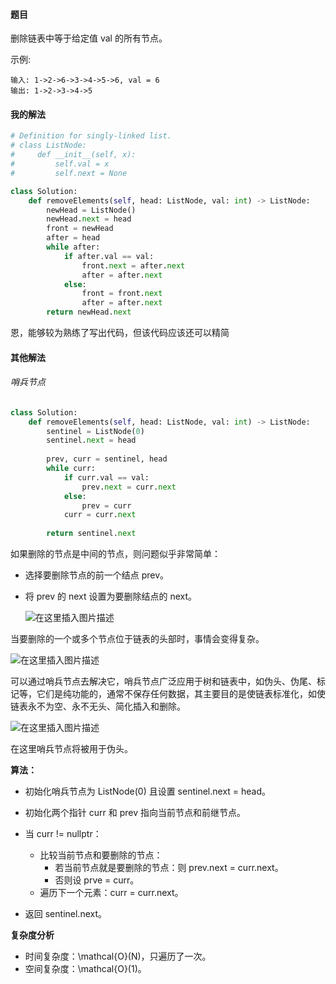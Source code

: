 #### 题目

删除链表中等于给定值 val 的所有节点。

示例:

```
输入: 1->2->6->3->4->5->6, val = 6
输出: 1->2->3->4->5
```

#### 我的解法

```python
# Definition for singly-linked list.
# class ListNode:
#     def __init__(self, x):
#         self.val = x
#         self.next = None

class Solution:
    def removeElements(self, head: ListNode, val: int) -> ListNode:
        newHead = ListNode()
        newHead.next = head
        front = newHead
        after = head
        while after:
            if after.val == val:
                front.next = after.next
                after = after.next
            else:
                front = front.next
                after = after.next
        return newHead.next
```

恩，能够较为熟练了写出代码，但该代码应该还可以精简

#### 其他解法

###### 哨兵节点

```python
class Solution:
    def removeElements(self, head: ListNode, val: int) -> ListNode:
        sentinel = ListNode(0)
        sentinel.next = head
        
        prev, curr = sentinel, head
        while curr:
            if curr.val == val:
                prev.next = curr.next
            else:
                prev = curr
            curr = curr.next
        
        return sentinel.next
```

如果删除的节点是中间的节点，则问题似乎非常简单：

- 选择要删除节点的前一个结点 prev。

- 将 prev 的 next 设置为要删除结点的 next。

  ![在这里插入图片描述](https://pic.leetcode-cn.com/30d0d710628666a95ffbc21bf2f24c51fb7da094df2901fc87282040d80b3a64-file_1578026286309)


当要删除的一个或多个节点位于链表的头部时，事情会变得复杂。

![在这里插入图片描述](https://pic.leetcode-cn.com/eac60c97d17a38b82d0092a1f39d4cae2441ea06d98c0d8d420cccd8cdd3d8e2-file_1578026286054)

可以通过哨兵节点去解决它，哨兵节点广泛应用于树和链表中，如伪头、伪尾、标记等，它们是纯功能的，通常不保存任何数据，其主要目的是使链表标准化，如使链表永不为空、永不无头、简化插入和删除。

![在这里插入图片描述](https://pic.leetcode-cn.com/c650a78cb34caf9a00469651abfc14181c474e2c6152e87273092e7dfd331f19-file_1578026286317)

在这里哨兵节点将被用于伪头。

**算法：**

- 初始化哨兵节点为 ListNode(0) 且设置 sentinel.next = head。

- 初始化两个指针 curr 和 prev 指向当前节点和前继节点。

- 当 curr != nullptr：

  - 比较当前节点和要删除的节点：
    - 若当前节点就是要删除的节点：则 prev.next = curr.next。
    - 否则设 prve = curr。
  - 遍历下一个元素：curr = curr.next。

- 返回 sentinel.next。

**复杂度分析**

- 时间复杂度：\mathcal{O}(N)，只遍历了一次。
- 空间复杂度：\mathcal{O}(1)。